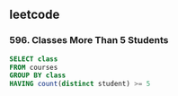 ## leetcode 
### 596. Classes More Than 5 Students
```sql
SELECT class
FROM courses
GROUP BY class
HAVING count(distinct student) >= 5
```
